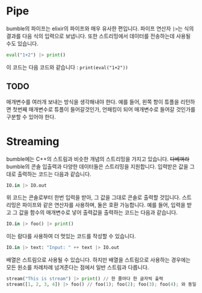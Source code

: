 # Pipe

bumble의 파이프는 elixir의 파이프와 매우 유사한 편입니다. 파이프 연산자 `|>`는 식의 결과를 다음 식의 입력으로 보냅니다.
또한 스트리밍에서 데이터를 전송하는데 사용될 수도 있습니다.

```python
eval("1+2") |> print()
```

이 코드는 다음 코드와 같습니다 : `print(eval("1+2"))`

## TODO
매개변수를 여러개 보내는 방식을 생각해내야 한다.
예를 들어, 왼쪽 항이 튜플을 리턴하면 첫번째 매개변수로 튜플이 들어갈것인가, 언패킹이 되어 매개변수로 들어갈 것인가를 구분할 수 있어야 한다.

# Streaming
bumble에는 C++의 스트림과 비슷한 개념의 스트리밍을 가지고 있습니다. ~~다베껴라~~
bumble의 콘솔 입출력과 다양한 데이터들은 스트리밍을 지원합니다. 입력받은 값을 그대로 출력하는 코드는 다음과 같습니다.

```python
IO.in |> IO.out
```

위 코드는 콘솔로부터 한번 입력을 받아, 그 값을 그대로 콘솔로 출력할 것입니다.
스트리밍은 파이프와 같은 연산자를 사용하며, 둘은 호환 가능합니다.
예를 들어, 입력을 받고 그 값을 함수의 매개변수로 넣어 출력값을 출력하는 코드는 다음과 같습니다.
```python
IO.in |> foo() |> print()
```
이는 람다를 사용하여 더 멋있는 코드를 작성할 수 있습니다.
```python
IO.in |> text: "Input: " ++ text |> IO.out
```

배열은 스트림으로 사용될 수 있습니다.
하지만 배열을 스트림으로 사용하는 경우에는 모든 원소를 차례차례 넘겨준다는 점에서 일반 스트림과 다릅니다.
```python
stream("This is stream") |> print() // 한 줄마다 한 글자씩 출력
stream([1, 2, 3, 4]) |> foo() // foo(1); foo(2); foo(3); foo(4); 와 동일
```
